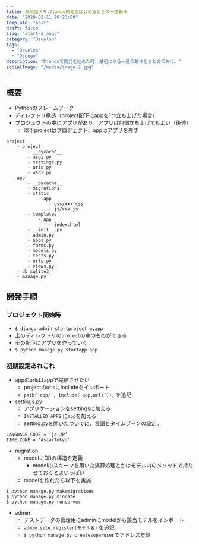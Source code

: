 ```yaml
---
title: お勉強メモ:Django開発をはじめるときの一連動作
date: "2020-02-11 18:23:00"
template: "post"
draft: false
slug: "start-django"
category: "Develop"
tags:
  - "Develop"
  - "Django"
description: "Djangoで開発を始めた時、最初にやる一連の動作をまとめておく。"
socialImage: "/media/image-2.jpg"
---
```


## 概要
- Pythonのフレームワーク
- ディレクトリ構造（project配下にappを1つ立ち上げた場合）
- プロジェクトの中にアプリがあり、アプリは何個立ち上げてもよい（後述）
	- 以下projectはプロジェクト、appはアプリを差す

```
project
	- project
		- __pycache__
		- asgi.py
		- settings.py
		- urls.py
		- wsgi.py
  - app
		- __pycache__
		- migrations
		- static
			- app
				- css/xxx.css
				- js/xxx.js
		- templates
			- app
				- index.html
		- __init__.py
		- admin.py
		- apps.py
		- forms.py
		- models.py	
		- tests.py
		- urls.py
		- views.py
	- db.sqlite3
	- manage.py
```


## 開発手順
### プロジェクト開始時
- `$ django-admin startproject myapp`
- 上のディレクトリの`project`の中のものができる
- その配下にアプリを作っていく
- `$ python manage.py startapp app`

### 初期設定あれこれ
- appのurlsはappで完結させたい
	- projectのurlsにincludeをインポート
	- `path(‘app/‘, include(‘app.urls’)),` を追記
- settings.py
	- アプリケーションをsettingsに加える
	- `INSTALLED_APPS` に`app`を加える
	- setting.pyを開いたついでに、言語とタイムゾーンの設定。
```
LANGUAGE_CODE = ‘ja-JP’
TIME_ZONE = ‘Asia/Tokyo’
```

- migration
	- modelにDBの構造を定義
		- modelのスキーマを用いた演算処理とかはモデル内のメソッドで持たせておくとよいっぽい
	- modelを作れたら以下を実施

```
$ python manage.py makemigrations
$ python manage.py migrate
$ python manage.py runserver
```

-  admin
	-  テストデータの管理用にadminにmodelから該当モデルをインポート
	- `admin.site.register(モデル名)` を追記
	- `$ python manage.py createsuperuser`でアドレス登録